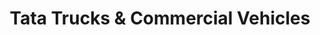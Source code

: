 ---
title: "Tata Trucks & Commercial Vehicles"
url: /davanagere/tata-trucks-and-commercial-vehicles/
shop: car
---